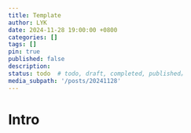 ```yaml
---
title: Template
author: LYK
date: 2024-11-28 19:00:00 +0800
categories: []
tags: []
pin: true
published: false
description: 
status: todo  # todo, draft, completed, published。
media_subpath: '/posts/20241128'
---
```



# Intro





